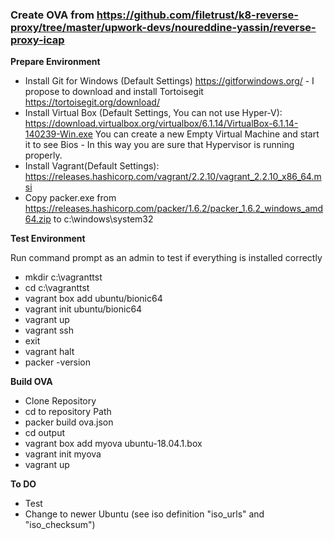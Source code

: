 ### Create OVA from https://github.com/filetrust/k8-reverse-proxy/tree/master/upwork-devs/noureddine-yassin/reverse-proxy-icap

**Prepare Environment**

- Install Git for Windows (Default Settings) https://gitforwindows.org/ - I propose to download and install Tortoisegit https://tortoisegit.org/download/
- Install Virtual Box (Default Settings, You can not use Hyper-V): https://download.virtualbox.org/virtualbox/6.1.14/VirtualBox-6.1.14-140239-Win.exe
  You can create a new Empty Virtual Machine and start it to see Bios - In this way you are sure that Hypervisor is running properly.
- Install Vagrant(Default Settings): https://releases.hashicorp.com/vagrant/2.2.10/vagrant_2.2.10_x86_64.msi
- Copy packer.exe from https://releases.hashicorp.com/packer/1.6.2/packer_1.6.2_windows_amd64.zip to c:\windows\system32

**Test Environment**

Run command prompt as an admin to test if everything is installed correctly
- mkdir c:\vagranttst
- cd c:\vagranttst
- vagrant box add ubuntu/bionic64
- vagrant init ubuntu/bionic64
- vagrant up
- vagrant ssh
- exit
- vagrant halt
- packer -version

**Build OVA**

- Clone Repository
- cd to repository Path
- packer build ova.json
- cd output
- vagrant box add myova ubuntu-18.04.1.box
- vagrant init myova
- vagrant up


**To DO**

- Test
- Change to newer Ubuntu (see iso definition "iso_urls" and "iso_checksum")
